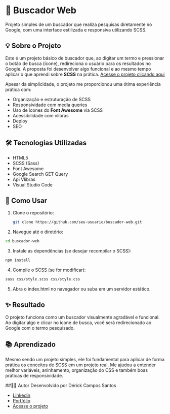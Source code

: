 # 🔎 Buscador Web

Projeto simples de um buscador que realiza pesquisas diretamente no Google, com uma interface estilizada e responsiva utilizando SCSS.

## 💡 Sobre o Projeto

Este é um projeto básico de buscador que, ao digitar um termo e pressionar o botão de busca (ícone), redireciona o usuário para os resultados no Google. A proposta foi desenvolver algo funcional e ao mesmo tempo aplicar o que aprendi sobre **SCSS** na prática. [Acesse o projeto clicando aqui](https://buscadorweb-dcs.vercel.app)

Apesar da simplicidade, o projeto me proporcionou uma ótima experiência prática com:

- Organização e estruturação de SCSS
- Responsividade com media queries
- Uso de ícones do **Font Awesome** via SCSS
- Acessibilidade com vlibras
- Deploy
- SEO

## 🛠️ Tecnologias Utilizadas

- HTML5
- SCSS (Sass)
- Font Awesome
- Google Search GET Query
- Api Vlibras
- Visual Studio Code

## 🚀 Como Usar

1. Clone o repositório:
   ```bash
   git clone https://github.com/seu-usuario/buscador-web.git
   ```
2. Navegue até o diretório:

```bash
cd buscador-web
```
3. Instale as dependências (se desejar recompilar o SCSS):

```bash
npm install
```

4. Compile o SCSS (se for modificar):
```bash
sass css/style.scss css/style.css
```

5. Abra o index.html no navegador ou suba em um servidor estático.

## ✨ Resultado
O projeto funciona como um buscador visualmente agradável e funcional. Ao digitar algo e clicar no ícone de busca, você será redirecionado ao Google com o termo pesquisado.

## 📚 Aprendizado
Mesmo sendo um projeto simples, ele foi fundamental para aplicar de forma prática os conceitos de SCSS em um projeto real. Me ajudou a entender melhor variáveis, aninhamento, organização do CSS e também boas práticas de responsividade.

##🧑‍💻 Autor
Desenvolvido por Dérick Campos Santos
- [Linkedin](https://linkedin.com/in/derick-campos-santos)
- [Portfólio](https://derickcs.vercel.app)
- [Acesse o projeto](https://buscadorweb-dcs.vercel.app)
